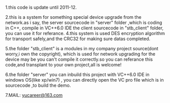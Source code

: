 1.this code is update until 2011-12.

2.this is a system for  something special device upgrade from the network.as i say,
  the server sourcecode in "server" folder ,which is coding in C++, compile  in VC++6.0 IDE
  the client sourcecode in "stb_client" folder, you can use it for referance.
4.this system is used DES encryption algorithm for  transport safely,and  the CRC32 for making sure  datas completed. 

5.the folder "stb_client" is a modules in my company project source(dont worry,i own the copyright), which is used for network upgrading for the device 
may be you can't compile it correctly.so you can referance this code,and transplant to your own project,all is welcome!

6.the folder "server" you can  inbuild this project with  VC++6.0 IDE in windows OS(like xp/win7) , you can  directly open the VC pro file which is in sourcecode ,to build the demo.

7.MAIL: yucareer@163.com

